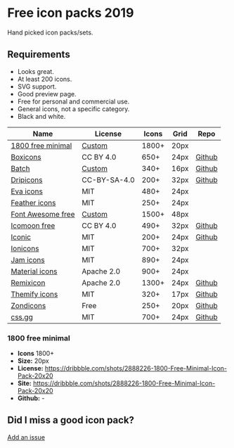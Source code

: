 # Free icon packs 2019

Hand picked icon packs/sets.

## Requirements

- Looks great.
- At least 200 icons.
- SVG support.
- Good preview page.
- Free for personal and commercial use.
- General icons, not a specific category.
- Black and white.

| Name                                                                | License                                   | Icons | Grid | Repo
| ----                                                                | ----------------------------------------- | ----- | ---- | ----
| [1800 free minimal](https://dribbble.com/shots/2888226-1800-Free-Minimal-Icon-Pack-20x20) | [Custom](https://dribbble.com/shots/2888226-1800-Free-Minimal-Icon-Pack-20x20)                                            | 1800+ | 20px |
| [Boxicons](https://boxicons.com/)                                   | CC BY 4.0                                 | 650+  | 24px | [Github](https://github.com/atisawd/boxicons)
| [Batch](http://adamwhitcroft.com/batch/)                            | [Custom](https://github.com/AdamWhitcroft/batch/blob/master/License.txt)                                                  | 340+  | 16px | [Github](https://github.com/AdamWhitcroft/batch)
| [Dripicons](http://demo.amitjakhu.com/dripicons/)                   | CC-BY-SA-4.0                              | 200+  | 32px | [Github](https://github.com/amitjakhu/dripicons)
| [Eva icons](https://akveo.github.io/eva-icons/#/)                   | MIT                                       | 480+  | 24px |
| [Feather icons](https://feathericons.com/)                          | MIT                                       | 250+  | 24px |
| [Font Awesome free](https://fontawesome.com/icons?d=gallery&m=free) | [Custom](https://fontawesome.com/license) | 1500+ | 48px |
| [Icomoon free](https://icomoon.io/#preview-free)                    | CC BY 4.0                                 | 490+  | 32px | [Github](https://github.com/Keyamoon/IcoMoon-Free)
| [Iconic](https://useiconic.com/open)                                | MIT                                       | 200+  | 24px | [Github](https://github.com/iconic/open-iconic)
| [Ionicons](https://ionicons.com/)                                   | MIT                                       | 700+  | 32px |
| [Jam icons](https://jam-icons.com/)                                 | MIT                                       | 890+  | 24px |
| [Material icons](https://material.io/tools/icons/?style=baseline)   | Apache 2.0                                | 900+  | 24px |
| [Remixicon](https://remixicon.com/)                                 | Apache 2.0                                | 1300+ | 24px | [Github](https://github.com/Remix-Design/remixicon)
| [Themify icons](https://themify.me/themify-icons)                   | MIT                                       | 320+  | 17px | [Github](https://github.com/lykmapipo/themify-icons)
| [Zondicons](http://www.zondicons.com/icons.html)                    | Free                                      | 250+  | 20px | [Github](https://github.com/dukestreetstudio/zondicons)
| [css.gg](https://css.gg/app)                                        | MIT                                       | 700+  | 24px | [Github](https://github.com/astrit/css.gg)

### 1800 free minimal

- **Icons** 1800+
- **Size:** 20px
- **License:** https://dribbble.com/shots/2888226-1800-Free-Minimal-Icon-Pack-20x20
- **Site:** https://dribbble.com/shots/2888226-1800-Free-Minimal-Icon-Pack-20x20
- **Github:** -

## Did I miss a good icon pack?

[Add an issue](https://github.com/jenstornell/free-icon-packs/issues)
